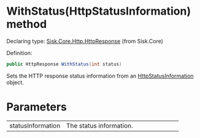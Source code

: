 <!--

Copyrights 2023 Sisk Framework - CypherPotato
Published under MIT license

!!! DO NOT EDIT THIS FILE !!!
This file was generated by a tool in the Sisk package. To edit the information in this documentation,
edit the XML documentation present in the Sisk source code.

-->


# WithStatus(HttpStatusInformation) method

Declaring type: [Sisk.Core.Http.HttpResponse](/spec/Sisk.Core.Http.HttpResponse.md) (from Sisk.Core)


Definition:

```cs
public HttpResponse WithStatus(int status)
```

Sets the HTTP response status information from an <a href="/spec/Sisk.Core.Http.HttpStatusInformation.md">HttpStatusInformation</a> object.


# Parameters

<table>
    <tbody>
<tr>
    <td width="33%">statusInformation</td>
    <td>The status information.</td>
</tr>
    </tbody>
</table>
